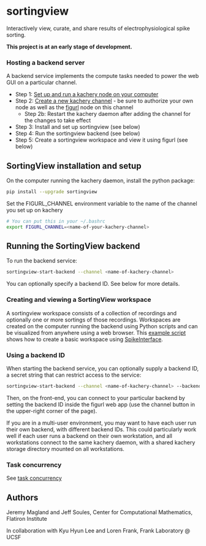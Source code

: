 # sortingview

Interactively view, curate, and share results of electrophysiological spike sorting.

**This project is at an early stage of development.**

### Hosting a backend server

A backend service implements the compute tasks needed to power the web GUI on a particular channel.

* Step 1: [Set up and run a kachery node on your computer](https://github.com/kacheryhub/kachery-doc/blob/main/doc/kacheryhub-markdown/hostKacheryNode.md)
* Step 2: [Create a new kachery channel](https://github.com/kacheryhub/kachery-doc/blob/main/doc/kacheryhub-markdown/createKacheryChannel.md) - be sure to authorize your own node as well as the [figurl](https://github.com/magland/figurl) node on this channel
  - Step 2b: Restart the kachery daemon after adding the channel for the changes to take effect
* Step 3: Install and set up sortingview (see below)
* Step 4: Run the sortingview backend (see below)
* Step 5: Create a sortingview workspace and view it using figurl (see below)

## SortingView installation and setup

On the computer running the kachery daemon, install the python package:

```bash
pip install --upgrade sortingview
```

Set the FIGURL_CHANNEL environment variable to the name of the channel you set up on kachery

```bash
# You can put this in your ~/.bashrc
export FIGURL_CHANNEL=<name-of-your-kachery-channel>
```

## Running the SortingView backend

To run the backend service:

```bash
sortingview-start-backend --channel <name-of-kachery-channel>
```

You can optionally specify a backend ID. See below for more details.

### Creating and viewing a SortingView workspace

A sortingview workspace consists of a collection of recordings and optionally one or more sortings of those recordings. Workspaces are created on the computer running the backend using Python scripts and can be visualized from anywhere using a web browser. This [example script](https://github.com/magland/sortingview/blob/main/devel/create_workspace.py) shows how to create a basic workspace using [SpikeInterface](https://github.com/SpikeInterface).

### Using a backend ID

When starting the backend service, you can optionally supply a backend ID, a secret string that can restrict access to the service:

```bash
sortingview-start-backend --channel <name-of-kachery-channel> --backend-id <secret-string>
```

Then, on the front-end, you can connect to your particular backend by setting the backend ID inside the figurl web app (use the channel button in the upper-right corner of the page).

If you are in a multi-user environment, you may want to have each user run their own backend, with different backend IDs. This could particularly work well if each user runs a backend on their own workstation, and all workstations connect to the same kachery daemon, with a shared kachery storage directory mounted on all workstations.

### Task concurrency

See [task concurrency](https://github.com/magland/sortingview/wiki/Task-concurrency)

## Authors

Jeremy Magland and Jeff Soules, Center for Computational Mathematics, Flatiron Institute

In collaboration with Kyu Hyun Lee and Loren Frank, Frank Laboratory @ UCSF
